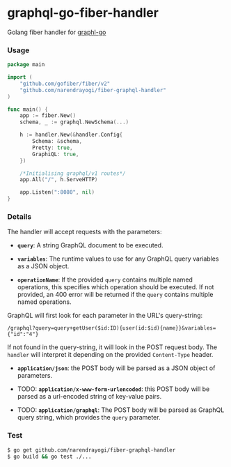 # graphql-go-fiber-handler

Golang fiber handler for [graphl-go](https://github.com/graphql-go/graphql)

### Usage

```go
package main

import (
	"github.com/gofiber/fiber/v2"
	"github.com/narendrayogi/fiber-graphql-handler"
)

func main() {
	app := fiber.New()
	schema, _ := graphql.NewSchema(...)

	h := handler.New(&handler.Config{
		Schema: &schema,
		Pretty: true,
		GraphiQL: true,
	})

	/*Initialising graphql/v1 routes*/
	app.All("/", h.ServeHTTP)

	app.Listen(":8080", nil)
}
```

### Details

The handler will accept requests with
the parameters:

- **`query`**: A string GraphQL document to be executed.

- **`variables`**: The runtime values to use for any GraphQL query variables
  as a JSON object.

- **`operationName`**: If the provided `query` contains multiple named
  operations, this specifies which operation should be executed. If not
  provided, an 400 error will be returned if the `query` contains multiple
  named operations.

GraphQL will first look for each parameter in the URL's query-string:

```
/graphql?query=query+getUser($id:ID){user(id:$id){name}}&variables={"id":"4"}
```

If not found in the query-string, it will look in the POST request body.
The `handler` will interpret it
depending on the provided `Content-Type` header.

- **`application/json`**: the POST body will be parsed as a JSON
  object of parameters.

- TODO: **`application/x-www-form-urlencoded`**: this POST body will be
  parsed as a url-encoded string of key-value pairs.

- TODO: **`application/graphql`**: The POST body will be parsed as GraphQL
  query string, which provides the `query` parameter.

### Test

```bash
$ go get github.com/narendrayogi/fiber-graphql-handler
$ go build && go test ./...
```
